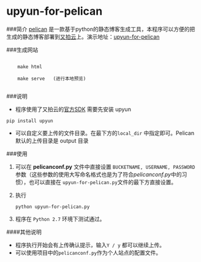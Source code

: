 upyun-for-pelican
=================

###简介
[pelican](https://github.com/getpelican/pelican) 是一款基于python的静态博客生成工具，本程序可以方便的把生成的静态博客部署到[又拍云](https://www.upyun.com/index.html)上。演示地址：[upyun-for-pelican ](http://pelican-for-upyun.b0.upaiyun.com/)

###生成网站
```

    make html
    
    make serve   (进行本地预览)
    
```

###说明

*  程序使用了又拍云的[官方SDK](https://github.com/upyun/python-sdk) 需要先安装 upyun
```
pip install upyun
```

*  可以自定义要上传的文件目录。在最下方的`local_dir` 中指定即可。Pelican默认的上传目录是 output 目录

###使用

1. 可以在 **pelicanconf.py** 文件中直接设置 `BUCKETNAME, USERNAME, PASSWORD` 参数（这些参数的使用大写命名格式也是为了符合*pelicanconf.py*中的习惯），也可以直接在 `upyun-for-pelican.py`文件的最下方直接设置。

2. 执行
    ```
    python upyun-for-pelican.py 
    ```

3. 程序在 `Python 2.7` 环境下测试通过。

####其他说明

* 程序执行开始会有上传确认提示，输入`Y / y` 都可以继续上传。 
* 可以使用项目中的`pelicanconf.py`作为个人站点的配置文件。
